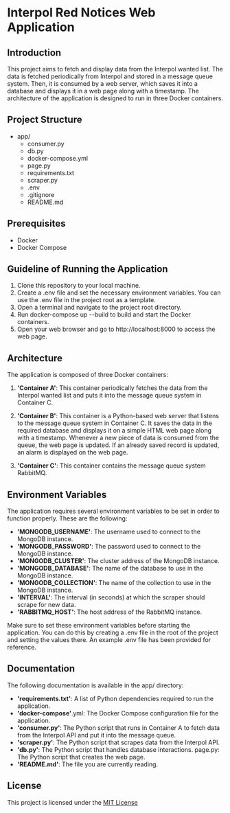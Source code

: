 # **Interpol Red Notices Web Application**
## **Introduction**
This project aims to fetch and display data from the Interpol wanted list. The data is fetched periodically from Interpol and stored in a message queue system. Then, it is consumed by a web server, which saves it into a database and displays it in a web page along with a timestamp. The architecture of the application is designed to run in three Docker containers.

## **Project Structure**
- app/
    - consumer.py
    - db.py
    - docker-compose.yml
    - page.py
    - requirements.txt
    - scraper.py
    - .env
    - .gitignore
    - README.md

## **Prerequisites**
* Docker
* Docker Compose

## **Guideline of Running the Application**
1. Clone this repository to your local machine.
2. Create a .env file and set the necessary environment variables. You can use the .env file in the project root as a template.
3. Open a terminal and navigate to the project root directory.
4. Run docker-compose up --build to build and start the Docker containers.
5. Open your web browser and go to http://localhost:8000 to access the web page.


## **Architecture**
The application is composed of three Docker containers:

1. **'Container A'**: This container periodically fetches the data from the Interpol wanted list and puts it into the message queue system in Container C.

2. **'Container B'**: This container is a Python-based web server that listens to the message queue system in Container C. It saves the data in the required database and displays it on a simple HTML web page along with a timestamp. Whenever a new piece of data is consumed from the queue, the web page is updated. If an already saved record is updated, an alarm is displayed on the web page.

3. **'Container C'**: This container contains the message queue system RabbitMQ.

## **Environment Variables**
The application requires several environment variables to be set in order to function properly. These are the following:

* **'MONGODB_USERNAME'**: The username used to connect to the MongoDB instance.
* **'MONGODB_PASSWORD'**: The password used to connect to the MongoDB instance.
* **'MONGODB_CLUSTER'**: The cluster address of the MongoDB instance.
* **'MONGODB_DATABASE'**: The name of the database to use in the MongoDB instance.
* **'MONGODB_COLLECTION'**: The name of the collection to use in the MongoDB instance.
* **'INTERVAL'**: The interval (in seconds) at which the scraper should scrape for new data.
* **'RABBITMQ_HOST'**: The host address of the RabbitMQ instance.


Make sure to set these environment variables before starting the application. You can do this by creating a .env file in the root of the project and setting the values there. An example .env file has been provided for reference.

## **Documentation**
The following documentation is available in the app/ directory:

* **'requirements.txt'**: A list of Python dependencies required to run the application.
* **'docker-compose'**.yml: The Docker Compose configuration file for the application.
* **'consumer.py'**: The Python script that runs in Container A to fetch data from the Interpol API and put it into the message queue.
* **'scraper.py'**: The Python script that scrapes data from the Interpol API.
* **'db.py'**: The Python script that handles database interactions.
page.py: The Python script that creates the web page.
* **'README.md'**: The file you are currently reading.

## **License**
This project is licensed under the [<u>MIT License</u>](https://opensource.org/license/mit/)